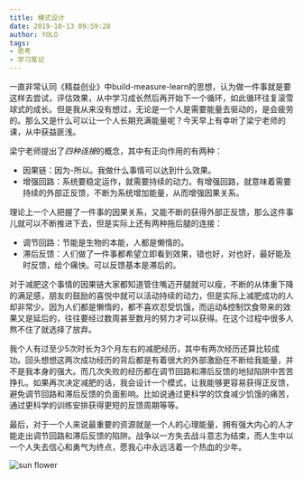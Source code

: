 ```yaml
---
title: 模式设计
date: 2019-10-13 09:59:28
author: YOLO
tags:
- 思考
- 学习笔记
---
```


一直非常认同《精益创业》中build-measure-learn的思想，认为做一件事就是要这样去尝试，评估效果，从中学习成长然后再开始下一个循环，如此循环往复滚雪球式的成长。但是我从来没有想过，无论是一个人是需要能量去驱动的，是会疲劳的。那么又是什么可以让一个人长期充满能量呢？今天早上有幸听了梁宁老师的课，从中获益匪浅。

梁宁老师提出了*四种连接*的概念，其中有正向作用的有两种：

- 因果链：因为-所以。我做什么事情可以达到什么效果。
- 增强回路：系统要稳定运作，就需要持续的动力。有增强回路，就意味着需要持续的外部正反馈，不断为系统增加能量，从而增强因果关系。

理论上一个人把握了一件事的因果关系，又能不断的获得外部正反馈，那么这件事儿就可以不断推进下去，但是实际上还有两种拖后腿的连接：

- 调节回路：节能是生物的本能，人都是懒惰的。
- 滞后反馈：人们做了一件事都希望立即看到效果，错也好，对也好，最好能及时反馈，给个痛快。可以反馈基本是滞后的。

对于减肥这个事情的因果链大家都知道管住嘴迈开腿就可以瘦，不断的从体重下降的满足感，朋友的鼓励的喜悦中就可以活动持续的动力，但是实际上减肥成功的人却非常少。因为人们都是懒惰的，都不喜欢忍受饥饿，而运动&控制饮食带来的效果又是延后的，往往要经过数周甚至数月的努力才可以获得。在这个过程中很多人熬不住了就选择了放弃。

我个人有过至少5次时长为3个月左右的减肥经历，其中有两次经历还算比较成功。回头想想这两次成功经历的背后都是有着很大的外部激励在不断给我能量，并不是我本身的强大。而几次失败的经历都在调节回路和滞后反馈的地狱陷阱中苦苦挣扎。如果再次决定减肥的话，我会设计一个模式，让我能够更容易获得正反馈，避免调节回路和滞后反馈的负面影响。比如说通过更科学的饮食减少饥饿的痛苦，通过更科学的训练安排获得更短的反馈周期等等。

最后，对于一个人来说最重要的资源就是一个人的心理能量，拥有强大内心的人才能走出调节回路和滞后反馈的陷阱。战争以一方失去战斗意志为结束，而人生中以一个人失去信心和勇气为终点，愿我心中永远活着一个热血的少年。

![sun flower](https://img.qingchengfit.cn/9421c822b2d7ba5fd33db87d7af8eaed.jpeg!middle)


